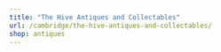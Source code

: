 ```yaml
---
title: "The Hive Antiques and Collectables"
url: /cambridge/the-hive-antiques-and-collectables/
shop: antiques
---
```

